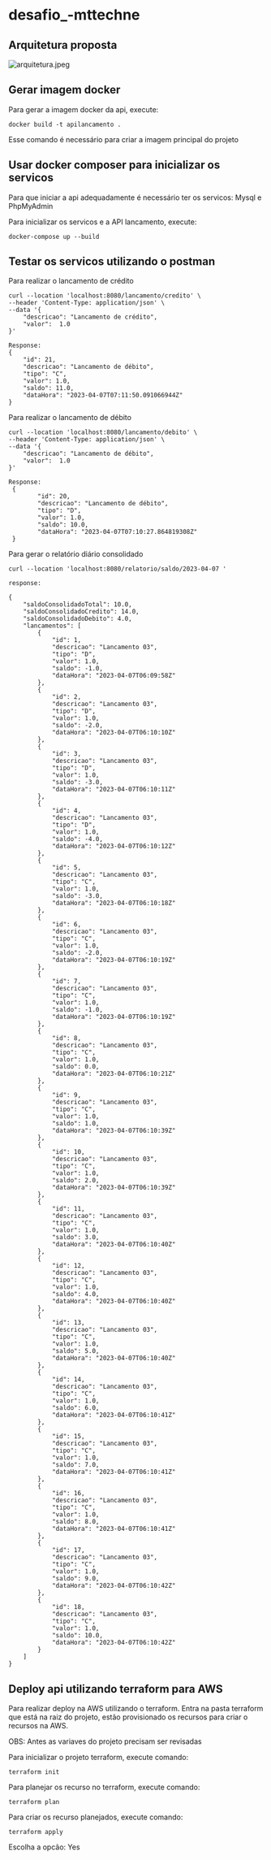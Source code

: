 # desafio_-mttechne

## Arquitetura proposta 

![arquitetura.jpeg](docs%2Farquitetura.jpeg)

## Gerar imagem docker

Para gerar a imagem docker da api, execute:

    docker build -t apilancamento .

Esse comando é necessário para criar a imagem principal do projeto

## Usar docker composer para inicializar os servicos

Para que iniciar a api adequadamente é necessário ter os servicos: Mysql e PhpMyAdmin 

Para inicializar os servicos e a API lancamento, execute:

    docker-compose up --build


## Testar os servicos utilizando o postman 

Para realizar o lancamento de crédito 

    curl --location 'localhost:8080/lancamento/credito' \
    --header 'Content-Type: application/json' \
    --data '{
        "descricao": "Lancamento de crédito",
        "valor":  1.0
    }'

    Response: 
    {
        "id": 21,
        "descricao": "Lancamento de débito",
        "tipo": "C",
        "valor": 1.0,
        "saldo": 11.0,
        "dataHora": "2023-04-07T07:11:50.091066944Z"
    }

Para realizar o lancamento de débito 

   
    curl --location 'localhost:8080/lancamento/debito' \
    --header 'Content-Type: application/json' \
    --data '{
        "descricao": "Lancamento de débito",
        "valor":  1.0
    }'

    Response: 
     {
            "id": 20,
            "descricao": "Lancamento de débito",
            "tipo": "D",
            "valor": 1.0,
            "saldo": 10.0,
            "dataHora": "2023-04-07T07:10:27.864819308Z"
     }      


Para gerar o relatório diário consolidado 

    curl --location 'localhost:8080/relatorio/saldo/2023-04-07 '

    response: 

    {
        "saldoConsolidadoTotal": 10.0,
        "saldoConsolidadoCredito": 14.0,
        "saldoConsolidadoDebito": 4.0,
        "lancamentos": [
            {
                "id": 1,
                "descricao": "Lancamento 03",
                "tipo": "D",
                "valor": 1.0,
                "saldo": -1.0,
                "dataHora": "2023-04-07T06:09:58Z"
            },
            {
                "id": 2,
                "descricao": "Lancamento 03",
                "tipo": "D",
                "valor": 1.0,
                "saldo": -2.0,
                "dataHora": "2023-04-07T06:10:10Z"
            },
            {
                "id": 3,
                "descricao": "Lancamento 03",
                "tipo": "D",
                "valor": 1.0,
                "saldo": -3.0,
                "dataHora": "2023-04-07T06:10:11Z"
            },
            {
                "id": 4,
                "descricao": "Lancamento 03",
                "tipo": "D",
                "valor": 1.0,
                "saldo": -4.0,
                "dataHora": "2023-04-07T06:10:12Z"
            },
            {
                "id": 5,
                "descricao": "Lancamento 03",
                "tipo": "C",
                "valor": 1.0,
                "saldo": -3.0,
                "dataHora": "2023-04-07T06:10:18Z"
            },
            {
                "id": 6,
                "descricao": "Lancamento 03",
                "tipo": "C",
                "valor": 1.0,
                "saldo": -2.0,
                "dataHora": "2023-04-07T06:10:19Z"
            },
            {
                "id": 7,
                "descricao": "Lancamento 03",
                "tipo": "C",
                "valor": 1.0,
                "saldo": -1.0,
                "dataHora": "2023-04-07T06:10:19Z"
            },
            {
                "id": 8,
                "descricao": "Lancamento 03",
                "tipo": "C",
                "valor": 1.0,
                "saldo": 0.0,
                "dataHora": "2023-04-07T06:10:21Z"
            },
            {
                "id": 9,
                "descricao": "Lancamento 03",
                "tipo": "C",
                "valor": 1.0,
                "saldo": 1.0,
                "dataHora": "2023-04-07T06:10:39Z"
            },
            {
                "id": 10,
                "descricao": "Lancamento 03",
                "tipo": "C",
                "valor": 1.0,
                "saldo": 2.0,
                "dataHora": "2023-04-07T06:10:39Z"
            },
            {
                "id": 11,
                "descricao": "Lancamento 03",
                "tipo": "C",
                "valor": 1.0,
                "saldo": 3.0,
                "dataHora": "2023-04-07T06:10:40Z"
            },
            {
                "id": 12,
                "descricao": "Lancamento 03",
                "tipo": "C",
                "valor": 1.0,
                "saldo": 4.0,
                "dataHora": "2023-04-07T06:10:40Z"
            },
            {
                "id": 13,
                "descricao": "Lancamento 03",
                "tipo": "C",
                "valor": 1.0,
                "saldo": 5.0,
                "dataHora": "2023-04-07T06:10:40Z"
            },
            {
                "id": 14,
                "descricao": "Lancamento 03",
                "tipo": "C",
                "valor": 1.0,
                "saldo": 6.0,
                "dataHora": "2023-04-07T06:10:41Z"
            },
            {
                "id": 15,
                "descricao": "Lancamento 03",
                "tipo": "C",
                "valor": 1.0,
                "saldo": 7.0,
                "dataHora": "2023-04-07T06:10:41Z"
            },
            {
                "id": 16,
                "descricao": "Lancamento 03",
                "tipo": "C",
                "valor": 1.0,
                "saldo": 8.0,
                "dataHora": "2023-04-07T06:10:41Z"
            },
            {
                "id": 17,
                "descricao": "Lancamento 03",
                "tipo": "C",
                "valor": 1.0,
                "saldo": 9.0,
                "dataHora": "2023-04-07T06:10:42Z"
            },
            {
                "id": 18,
                "descricao": "Lancamento 03",
                "tipo": "C",
                "valor": 1.0,
                "saldo": 10.0,
                "dataHora": "2023-04-07T06:10:42Z"
            }
        ]
    }

## Deploy api utilizando terraform para AWS

Para realizar deploy na AWS utilizando o terraform. Entra na pasta terraform que está na raiz do projeto, estão provisionado os recursos para criar o recursos na AWS. 

OBS: Antes as variaves do projeto precisam ser revisadas

Para inicializar o projeto terraform, execute comando: 

    terraform init 

Para planejar os recurso no terraform, execute comando: 

    terraform plan

Para criar os recurso planejados, execute comando: 

    terraform apply

Escolha a opcão: Yes 




